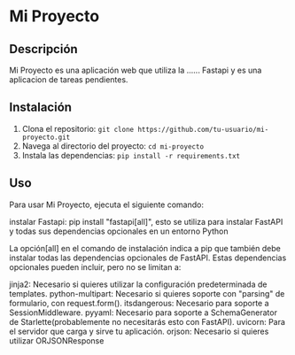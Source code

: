 # Mi Proyecto

## Descripción

Mi Proyecto es una aplicación web que utiliza la ...... Fastapi y es una aplicacion de tareas pendientes.

## Instalación

1. Clona el repositorio: `git clone https://github.com/tu-usuario/mi-proyecto.git`
2. Navega al directorio del proyecto: `cd mi-proyecto`
3. Instala las dependencias: `pip install -r requirements.txt`

## Uso

Para usar Mi Proyecto, ejecuta el siguiente comando:

instalar Fastapi: pip install "fastapi[all]",
esto se utiliza para instalar FastAPI y todas sus dependencias opcionales en un entorno Python

La opción[all] en el comando de instalación indica a pip que también debe instalar todas las dependencias opcionales de FastAPI. Estas dependencias opcionales pueden incluir, pero no se limitan a:

jinja2: Necesario si quieres utilizar la configuración predeterminada de templates.
python-multipart: Necesario si quieres soporte con "parsing" de formulario, con request.form().
itsdangerous: Necesario para soporte a SessionMiddleware.
pyyaml: Necesario para soporte a SchemaGenerator de Starlette(probablemente no necesitarás esto con FastAPI).
uvicorn: Para el servidor que carga y sirve tu aplicación.
orjson: Necesario si quieres utilizar ORJSONResponse
